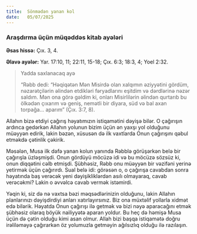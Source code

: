 ```yaml
---
title:  Sönmədən yanan kol
date:   05/07/2025
---
```


### Araşdırma üçün müqəddəs kitab ayələri

**Əsas hissə:** Çıx. 3, 4.

**Əlavə ayələr:** Yar. 17:10, 11; 22:11, 15-18; Çıx. 6:3; 18:3, 4; Yoel 2:32.

> <p>Yadda saxlanacaq ayə</p>
> “Rəbb dedi: “Həqiqətən Mən Misirdə olan xalqımın əziyyətini gördüm, nəzarətçilərin əlindən etdikləri fəryadlarını eşitdim və dərdlərinə nəzər saldım. Mən ona görə gəldim ki, onları Misirlilərin əlindən qurtarıb bu ölkədən çıxarım və geniş, nemətli bir diyara, süd və bal axan torpağa... aparım” (Çıx. 3:7, 8).

Allahın bizə etdiyi çağırış həyatımızın istiqamətini dəyişə bilər. O çağırışın ardınca gedərkən Allahın yolunun bizim üçün ən yaxşı yol olduğunu müəyyən edirik, lakin bəzən, xüsusən də ilk vaxtlarda Onun çağırışını qəbul etməkdə çətinlik çəkirik.

Məsələn, Musa ilk dəfə yanan kolun yanında Rəbblə görüşərkən belə bir çağırışla üzləşmişdi. Onun gördüyü möcüzə idi və bu möcüzə sözsüz ki, onun diqqətini cəlb etmişdi. Şübhəsiz, Rəbb onu müəyyən bir vəzifəni yerinə yetirmək üçün çağırırdı. Sual belə idi: görəsən o, o çağırışa cavabdan sonra həyatında baş verəcək yeni dəyişikliklərdən asılı olmayaraq, cavab verəcəkmi? Lakin o əvvəlcə cavab vermək istəmirdi.

Yəqin ki, siz də nə vaxtsa bəzi məqsədlərinizin olduğunu, lakin Allahın planlarınızı dəyişdirdiyi anları xatırlayırsınız. Biz ona müxtəlif yollarla xidmət edə bilərik. Həyatda Onun çağırışı ilə getmək və bizi nəyə aparacağını etmək şübhəsiz olaraq böyük nailiyyətə aparan yoldur. Bu heç də həmişə Musa üçün də çətin olduğu kimi asan olmur. Allah bizi başqa istiqamətə doğru irəliləməyə çağırarkən öz yolumuzla getməyin ağılsızlıq olduğu ilə razılaşın.
